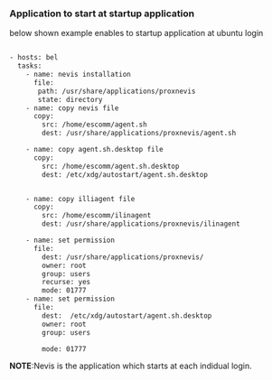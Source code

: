 ### Application to start at startup application

below shown example enables to startup application at ubuntu login

```bash

- hosts: bel
  tasks:
    - name: nevis installation
      file:
       path: /usr/share/applications/proxnevis
       state: directory
    - name: copy nevis file
      copy:
        src: /home/escomm/agent.sh
        dest: /usr/share/applications/proxnevis/agent.sh

    - name: copy agent.sh.desktop file
      copy:
        src: /home/escomm/agent.sh.desktop
        dest: /etc/xdg/autostart/agent.sh.desktop


    - name: copy illiagent file
      copy:
        src: /home/escomm/ilinagent
        dest: /usr/share/applications/proxnevis/ilinagent

    - name: set permission
      file:
        dest: /usr/share/applications/proxnevis/
        owner: root
        group: users
        recurse: yes
        mode: 01777
    - name: set permission
      file:
        dest:  /etc/xdg/autostart/agent.sh.desktop
        owner: root
        group: users

        mode: 01777

```

**NOTE**:Nevis is the application which starts at each indidual login.
